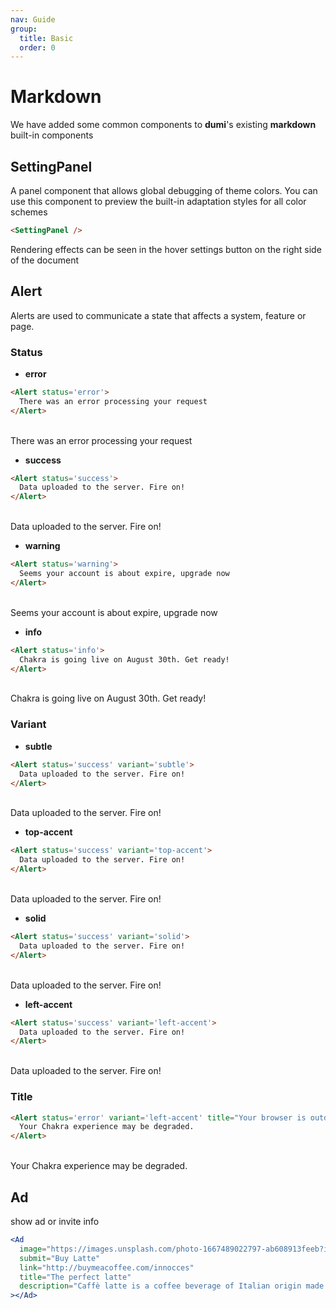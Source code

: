 ```yaml
---
nav: Guide
group:
  title: Basic
  order: 0
---
```


# Markdown

We have added some common components to **dumi**'s existing **markdown** built-in components

## SettingPanel

A panel component that allows global debugging of theme colors. You can use this component to preview the built-in adaptation styles for all color schemes

```markdown
<SettingPanel />
```

Rendering effects can be seen in the hover settings button on the right side of the document

## Alert

Alerts are used to communicate a state that affects a system, feature or page.

### Status

- **error**

```markdown
<Alert status='error'>
  There was an error processing your request
</Alert>
```

<br />
<Alert status='error'>
  There was an error processing your request
</Alert>
<br />

- **success**

```markdown
<Alert status='success'>
  Data uploaded to the server. Fire on!
</Alert>
```

<br />
<Alert status='success'>
  Data uploaded to the server. Fire on!
</Alert>
<br />

- **warning**

```markdown
<Alert status='warning'>
  Seems your account is about expire, upgrade now
</Alert>
```

<br />
<Alert status='warning'>
  Seems your account is about expire, upgrade now
</Alert>
<br />

- **info**

```markdown
<Alert status='info'>
  Chakra is going live on August 30th. Get ready!
</Alert>
```

<br />
<Alert status='info'>
  Chakra is going live on August 30th. Get ready!
</Alert>
<br />

### Variant

- **subtle**

```markdown
<Alert status='success' variant='subtle'>
  Data uploaded to the server. Fire on!
</Alert>
```

<br />
<Alert status='success' variant='subtle'>
  Data uploaded to the server. Fire on!
</Alert>
<br />

- **top-accent**

```markdown
<Alert status='success' variant='top-accent'>
  Data uploaded to the server. Fire on!
</Alert>
```

<br />
<Alert status='success' variant='top-accent'>
  Data uploaded to the server. Fire on!
</Alert>
<br />

- **solid**

```markdown
<Alert status='success' variant='solid'>
  Data uploaded to the server. Fire on!
</Alert>
```

<br />
<Alert status='success' variant='solid'>
  Data uploaded to the server. Fire on!
</Alert>
<br />

- **left-accent**

```markdown
<Alert status='success' variant='left-accent'>
  Data uploaded to the server. Fire on!
</Alert>
```

<br />
<Alert status='success' variant='left-accent'>
  Data uploaded to the server. Fire on!
</Alert>
<br />

### Title

```markdown
<Alert status='error' variant='left-accent' title="Your browser is outdated!">
  Your Chakra experience may be degraded.
</Alert>
```

<br />
<Alert status='error' variant='left-accent' title="Your browser is outdated!">
  Your Chakra experience may be degraded.
</Alert>
<br />

## Ad

show ad or invite info

```jsx | pure
<Ad
  image="https://images.unsplash.com/photo-1667489022797-ab608913feeb?ixlib=rb-4.0.3&ixid=MnwxMjA3fDB8MHxlZGl0b3JpYWwtZmVlZHw5fHx8ZW58MHx8fHw%3D&auto=format&fit=crop&w=800&q=60"
  submit="Buy Latte"
  link="http://buymeacoffee.com/innocces"
  title="The perfect latte"
  description="Caffè latte is a coffee beverage of Italian origin made with espresso and steamed milk."
></Ad>
```

<br />
<Ad
  image="https://images.unsplash.com/photo-1667489022797-ab608913feeb?ixlib=rb-4.0.3&ixid=MnwxMjA3fDB8MHxlZGl0b3JpYWwtZmVlZHw5fHx8ZW58MHx8fHw%3D&auto=format&fit=crop&w=800&q=60"
  submit="Buy Latte"
  link="http://buymeacoffee.com/innocces"
  title="The perfect latte"
  description="Caffè latte is a coffee beverage of Italian origin made with espresso and steamed milk." 
></Ad>
